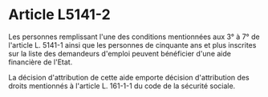 # Article L5141-2

Les personnes remplissant l'une des conditions mentionnées aux 3° à 7° de l'article L. 5141-1 ainsi que les personnes de cinquante ans et plus inscrites sur la liste des demandeurs d'emploi peuvent bénéficier d'une aide financière de l'Etat. 

La décision d'attribution de cette aide emporte décision d'attribution des droits mentionnés à l'article L. 161-1-1 du code de la sécurité sociale.